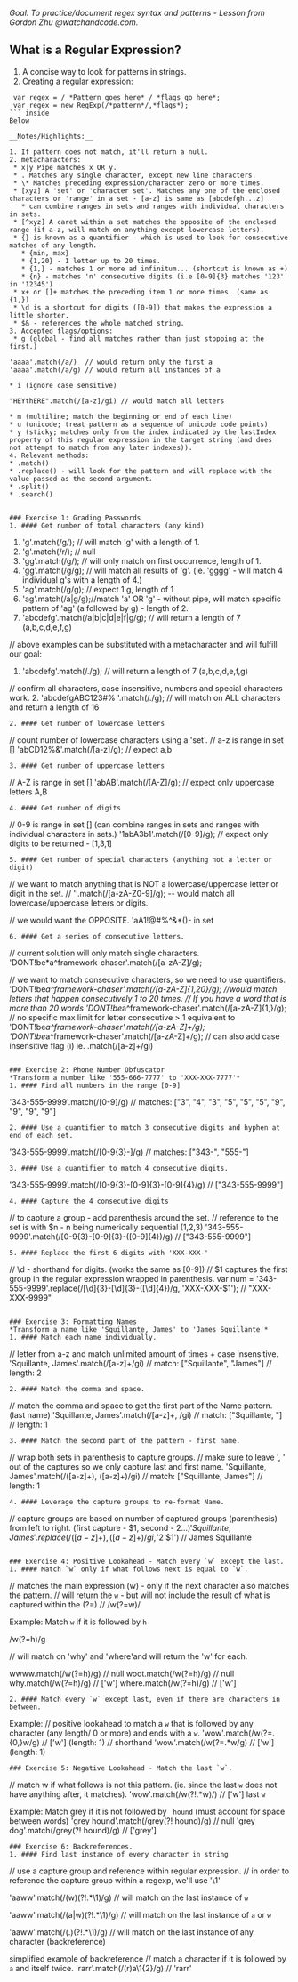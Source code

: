 
*Goal: To practice/document regex syntax and patterns - Lesson from Gordon Zhu @watchandcode.com.*

## What is a Regular Expression?
 1. A concise way to look for patterns in strings.
 2. Creating a regular expression:
  ```
   var regex = / *Pattern goes here* / *flags go here*;
   var regex = new RegExp(/*pattern*/,*flags*); 
  ``` inside
Below

__Notes/Highlights:__ 

1. If pattern does not match, it'll return a null.
2. metacharacters:
   * x|y Pipe matches x OR y. 
   * . Matches any single character, except new line characters.
   * \* Matches preceding expression/character zero or more times. 
   * [xyz] A 'set' or 'character set'. Matches any one of the enclosed characters or 'range' in a set - [a-z] is same as [abcdefgh...z]
     * can combine ranges in sets and ranges with individual characters in sets.
   * [^xyz] A caret within a set matches the opposite of the enclosed range (if a-z, will match on anything except lowercase letters).
   * {} is known as a quantifier - which is used to look for consecutive matches of any length. 
     * {min, max}
     * {1,20} - 1 letter up to 20 times.
     * {1,} - matches 1 or more ad infinitum... (shortcut is known as +)
     * {n} - matches 'n' consecutive digits (i.e [0-9]{3} matches '123' in '12345')
   * x+ or []+ matches the preceding item 1 or more times. (same as {1,})
   * \d is a shortcut for digits ([0-9]) that makes the expression a little shorter.
   * $& - references the whole matched string.
3. Accepted flags/options: 
   * g (global - find all matches rather than just stopping at the first.)
   ```
    'aaaa'.match(/a/)  // would return only the first a
    'aaaa'.match(/a/g) // would return all instances of a
   ```
   * i (ignore case sensitive)
   ```
    "HEYthERE".match(/[a-z]/gi) // would match all letters
   ```
   * m (multiline; match the beginning or end of each line)
   * u (unicode; treat pattern as a sequence of unicode code points)
   * y (sticky; matches only from the index indicated by the lastIndex property of this regular expression in the target string (and does      not attempt to match from any later indexes)).
4. Relevant methods:
   * .match()
   * .replace() - will look for the pattern and will replace with the value passed as the second argument.
   * .split()
   * .search()


### Exercise 1: Grading Passwords 
1. #### Get number of total characters (any kind)
```
1. 'g'.match(/g/); // will match 'g' with a length of 1.
2. 'g'.match(/r/); // null
3. 'gg'.match(/g/); // will only match on first occurrence, length of 1.
4. 'gg'.match(/g/g); // will match all results of 'g'. (ie. 'gggg' - will match 4 individual g's with a length of 4.)
5. 'ag'.match(/g/g); // expect 1 g, length of 1
6. 'ag'.match(/a|g/g);//match 'a' OR 'g' - without pipe, will match specific pattern of 'ag' (a followed by g) - length of 2.
7. 'abcdefg'.match(/a|b|c|d|e|f|g/g); // will return a length of 7 (a,b,c,d,e,f,g)

// above examples can be substituted with a metacharacter and will fulfill our goal:
1. 'abcdefg'.match(/./g); // will return a length of 7 (a,b,c,d,e,f,g)

// confirm all characters, case insensitive, numbers and special characters work.
2. 'abcdefgABC123#% '.match(/./g); // will match on ALL characters and return a length of 16
```
2. #### Get number of lowercase letters
```
// count number of lowercase characters using a 'set'.
// a-z is range in set []
'abCD12%&'.match(/[a-z]/g); // expect a,b
```
3. #### Get number of uppercase letters
```
// A-Z is range in set []
'abAB'.match(/[A-Z]/g); // expect only uppercase letters A,B
```
4. #### Get number of digits
```
// 0-9 is range in set [] (can combine ranges in sets and ranges with individual characters in sets.)
'1abA3b1'.match(/[0-9]/g); // expect only digits to be returned - [1,3,1]
```
5. #### Get number of special characters (anything not a letter or digit)
```
// we want to match anything that is NOT a lowercase/uppercase letter or digit in the set.
// ''.match(/[a-zA-Z0-9]/g); -- would match all lowercase/uppercase letters or digits.

// we would want the OPPOSITE.
'aA1!@#$%^&*()-'.match(/[^a-zA-Z0-9]/g); // a caret within a set says get the opposite. - expect !@#$%^&*()- in set
```
6. #### Get a series of consecutive letters. 
```
// current solution will only match single characters.
'DONT!be*a^framework-chaser'.match(/[a-zA-Z]/g); 

// we want to match consecutive characters, so we need to use quantifiers.
'DONT!be*a^framework-chaser'.match(/[a-zA-Z]{1,20}/g); //would match letters that happen consecutively 1 to 20 times.
// If you have a word that is more than 20 words 
'DONT!be*a^framework-chaser'.match(/[a-zA-Z]{1,}/g); // no specific max limit for letter consecutive > 1
 equivalent to 
'DONT!be*a^framework-chaser'.match(/[a-zA-Z]+/g); 
'DONT!be*a^framework-chaser'.match(/[a-zA-Z]+/g); // can also add case insensitive flag (i) ie. .match(/[a-z]+/gi)

```

### Exercise 2: Phone Number Obfuscator
*Transform a number like '555-666-7777' to 'XXX-XXX-7777'*
1. #### Find all numbers in the range [0-9]
```
'343-555-9999'.match(/[0-9]/g) // matches: ["3", "4", "3", "5", "5", "5", "9", "9", "9", "9"]
```
2. #### Use a quantifier to match 3 consecutive digits and hyphen at end of each set.
```
'343-555-9999'.match(/[0-9{3}-]/g) // matches: ["343-", "555-"]
```
3. #### Use a quantifier to match 4 consecutive digits.
```
'343-555-9999'.match(/[0-9{3}-[0-9]{3}-[0-9]{4}/g) // ["343-555-9999"]
```
4. #### Capture the 4 consecutive digits
```
// to capture a group - add parenthesis around the set.
// reference to the set is with $n - n being numerically sequential (1,2,3)
'343-555-9999'.match(/[0-9{3}-[0-9]{3}-([0-9]{4})/g) // ["343-555-9999"]
```
5. #### Replace the first 6 digits with 'XXX-XXX-'
```
// \d - shorthand for digits. (works the same as [0-9])
// $1 captures the first group in the regular expression wrapped in parenthesis.
var num = '343-555-9999'.replace(/[\d]{3}-[\d]{3}-([\d]{4})/g, 'XXX-XXX-$1'); // "XXX-XXX-9999"

```

### Exercise 3: Formatting Names
*Transform a name like 'Squillante, James' to 'James Squillante'*
1. #### Match each name individually.
```
// letter from a-z and match unlimited amount of times + case insensitive.
'Squillante, James'.match(/[a-z]+/gi) // match: ["Squillante", "James"] // length: 2
```
2. #### Match the comma and space.
```
// match the comma and space to get the first part of the Name pattern. (last name)
'Squillante, James'.match(/[a-z]+, /gi) // match: ["Squillante, "] // length: 1

```
3. #### Match the second part of the pattern - first name.
```
// wrap both sets in parenthesis to capture groups. 
// make sure to leave ', ' out of the captures so we only capture last and first name.
'Squillante, James'.match(/([a-z]+), ([a-z]+)/gi) // match: ["Squillante, James"] // length: 1
```
4. #### Leverage the capture groups to re-format Name.
```
// capture groups are based on number of captured groups (parenthesis) from left to right. (first capture - $1, second - $2...)
'Squillante, James'.replace(/([a-z]+), ([a-z]+)/gi, '$2 $1') // James Squillante
```

### Exercise 4: Positive Lookahead - Match every `w` except the last.
1. #### Match `w` only if what follows next is equal to `w`.
```
// matches the main expression (w) - only if the next character also matches the pattern.
// will return the `w` - but will not include the result of what is captured within the (?=)
// /w(?=w)/

Example: Match `w` if it is followed by `h`

/w(?=h)/g 

// will match on 'why' and 'where'and will return the 'w' for each. 

wwww.match(/w(?=h)/g) // null
woot.match(/w(?=h)/g) // null
why.match(/w(?=h)/g) // ['w']
where.match(/w(?=h)/g) // ['w']

```
2. #### Match every `w` except last, even if there are characters in between.
```
Example: 
// positive lookahead to match a `w` that is followed by any character (any length/ 0 or more) and ends with a `w`.
'wow'.match(/w(?=.{0,}w/g) // ['w']  (length: 1) 
// shorthand
'wow'.match(/w(?=.*w/g) // ['w']  (length: 1)

```
### Exercise 5: Negative Lookahead - Match the last `w`.

```
// match w if what follows is not this pattern. (ie. since the last `w` does not have anything after, it matches).
'wow'.match(/w(?!.*w)/) // ['w'] last `w`

Example: Match grey if it is not followed by ` hound` (must account for space between words)
'grey hound'.match(/grey(?! hound)/g) // null
'grey dog'.match(/grey(?! hound)/g) // ['grey']

```
### Exercise 6: Backreferences.
1. #### Find last instance of every character in string

```
// use a capture group and reference within regular expression.
// in order to reference the capture group within a regexp, we'll use '\1'  

'aaww'.match(/(w)(?!.*\1)/g) // will match on the last instance of `w`

'aaww'.match(/(a|w)(?!.*\1)/g) // will match on the last instance of `a` or `w`

'aaww'.match(/(.)(?!.*\1)/g) // will match on the last instance of any character (backreference)

simplified example of backreference
// match a character if it is followed by `a` and itself twice.
'rarr'.match(/(r)a\1{2}/g) // 'rarr'

```
